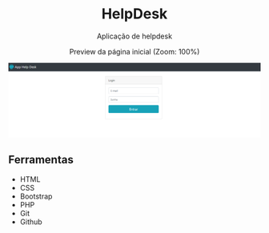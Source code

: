 <h1 align="center"> HelpDesk </h1>

<p align="center">Aplicação de helpdesk</p>

<p align="center">Preview da página inicial (Zoom: 100%)</p>
<img src="/public/HelpDesk-preview.png">

## Ferramentas

- HTML
- CSS
- Bootstrap
- PHP
- Git
- Github
